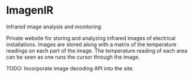 # ImagenIR
Infrared image analysis and monitoring

Private website for storing and analyzing infrared images of electrical installations.
Images are stored along with a matrix of the temperature readings on each part of the image.
The temperature reading of each area can be seen as one runs the cursor through the image.

TODO:
Incorporate image decoding API into the site.
